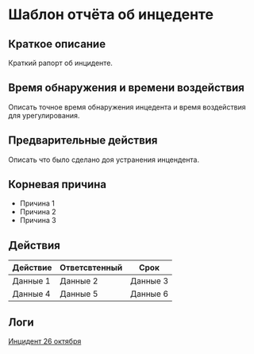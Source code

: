 # Шаблон отчёта об инцеденте


## Краткое описание

Краткий рапорт об инциденте.

## Время обнаружения и времени воздействия

Описать точное время обнаружения инцедента и время воздействия для урегулирования.

## Предварительные действия

Описать что было сделано доя устранения инцендента.

## Корневая причина

* Причина 1
* Причина 2
* Причина 3

## Действия

| Действие | Ответсвтенный | Срок |
|-------------|-------------|-------------|
| Данные 1    | Данные 2    | Данные 3    |
| Данные 4    | Данные 5    | Данные 6    |

## Логи

[Инцидент 26 октября](incident-2025-10-26.md)
